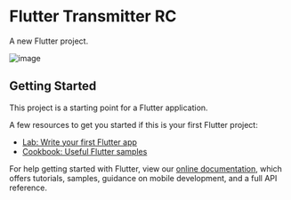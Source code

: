 # Flutter Transmitter RC

A new Flutter project.

![image](https://user-images.githubusercontent.com/85419185/134844927-e0172890-33ab-4837-b00f-d77ced913e11.png)


## Getting Started

This project is a starting point for a Flutter application.

A few resources to get you started if this is your first Flutter project:

- [Lab: Write your first Flutter app](https://flutter.dev/docs/get-started/codelab)
- [Cookbook: Useful Flutter samples](https://flutter.dev/docs/cookbook)

For help getting started with Flutter, view our
[online documentation](https://flutter.dev/docs), which offers tutorials,
samples, guidance on mobile development, and a full API reference.
